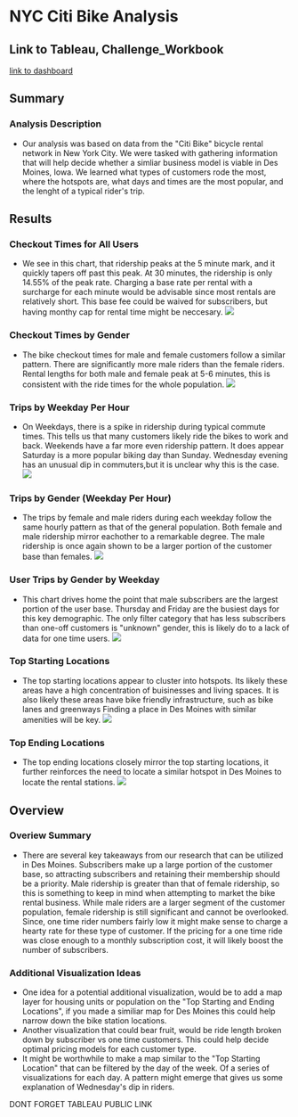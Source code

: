# NYC Citi Bike Analysis
## Link to Tableau, Challenge_Workbook
[link to dashboard]('https://public.tableau.com/app/profile/henry.lipscomb/viz/Challenge_Workbook/CitiBikeStory')

## Summary
### Analysis Description
- Our analysis was based on data from the "Citi Bike" bicycle rental network in New York City. We were tasked with gathering information that will help decide whether a simliar business model is viable in Des Moines, Iowa. We learned what types of customers rode the most, where the hotspots are, what days and times are the most popular, and the lenght of a typical rider's trip. 
## Results
### Checkout Times for All Users
- We see in this chart, that ridership peaks at the 5 minute mark, and it quickly tapers off past this peak. At 30 minutes, the ridership is only 14.55% of the peak rate. Charging a base rate per rental with a surcharge for each minute would be advisable since most rentals are relatively short. This base fee could be waived for subscribers, but having monthy cap for rental time might be neccesary.
![](Images/checkout_times_all.png)

### Checkout Times by Gender
- The bike checkout times for male and female customers follow a similar pattern. There are significantly more male riders than the female riders. Rental lengths for both male and female peak at 5-6 minutes, this is consistent with the ride times for the whole population. 
![](Images/Checkout_Times_By_Gender.png)

### Trips by Weekday Per Hour
- On Weekdays, there is a spike in ridership during typical commute times. This tells us that many customers likely ride the bikes to work and back.
Weekends have a far more even ridership pattern. It does appear Saturday is a more popular biking day than Sunday. Wednesday evening has an unusual dip in commuters,but it is unclear why this is the case.
![](Images/Trips_by_Weekday_per_Hour.png)

### Trips by Gender (Weekday Per Hour)
- The trips by female and male riders during each weekday follow the same hourly pattern as that of the general population. Both female and male ridership mirror eachother to a remarkable degree. The male ridership is once again shown to be a larger portion of the customer base than females.
![](Images/Trips_by_Gender_(Weekday_Per_Hour).png)

### User Trips by Gender by Weekday
- This chart drives home the point that male subscribers are the largest portion of the user base. Thursday and Friday are the busiest days for this key demographic. The only filter category that has less subscribers than one-off customers is "unknown" gender, this is likely do to a lack of data for one time users.
![](Images/User_Trips_by_Gender_Weekday.png)

### Top Starting Locations
- The top starting locations appear to cluster into hotspots. Its likely these areas have a high concentration of buisinesses and living spaces. It is also likely these areas have bike friendly infrastructure, such as bike lanes and greenways Finding a place in Des Moines with similar amenities will be key.
![](Images/Top_Starting_Locations.png)

### Top Ending Locations
- The top ending locations closely mirror the top starting locations, it further reinforces the need to locate a similar hotspot in Des Moines to locate the rental stations.
![](Images/Top_Ending_Locations.png)

## Overview
### Overiew Summary
- There are several key takeaways from our research that can be utilized in Des Moines. Subscribers make up a large portion of the customer base, so attracting subscribers and retaining their membership should be a priority. Male ridership is greater than that of female ridership, so this is something to keep in mind when attempting to market the bike rental business. While male riders are a larger segment of the customer population, female ridership is still significant and cannot be overlooked. Since, one time rider numbers fairly low it might make sense to charge a hearty rate for these type of customer. If the pricing for a one time ride was close enough to a monthly subscription cost, it will likely boost the number of subscribers.
### Additional Visualization Ideas
- One idea for a potential additional visualization, would be to add a map layer for housing units or population on the "Top Starting and Ending Locations", if you made a similiar map for Des Moines this could help narrow down the bike station locations. 
- Another visualization that could bear fruit, would be ride length broken down by subscriber vs one time customers. This could help decide optimal pricing models for each customer type. 
- It might be worthwhile to make a map similar to the "Top Starting Location" that can be filtered by the day of the week. Of a series of visualizations for each day. A pattern might emerge that gives us some explanation of Wednesday's dip in riders.


DONT FORGET TABLEAU PUBLIC LINK